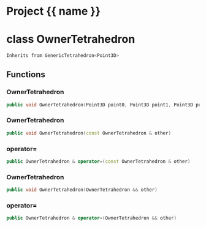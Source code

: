 <script setup>
import {useRoute} from 'vitepress'
const {path} = useRoute()
const tokens = path.split('/')
const words = tokens[2].split('-');
for (let i = 0; i < words.length; i++) {
    words[i] = words[i].charAt(0).toUpperCase() + words[i].slice(1);
    words[i] = words[i].replace('geode', 'Geode')
}
const name = words.join('-');
</script>
# Project {{ name }}

# class OwnerTetrahedron


```cpp
Inherits from GenericTetrahedron<Point3D>
```



## Functions

### OwnerTetrahedron

```cpp
public void OwnerTetrahedron(Point3D point0, Point3D point1, Point3D point2, Point3D point3)
```


### OwnerTetrahedron

```cpp
public void OwnerTetrahedron(const OwnerTetrahedron & other)
```


### operator=

```cpp
public OwnerTetrahedron & operator=(const OwnerTetrahedron & other)
```


### OwnerTetrahedron

```cpp
public void OwnerTetrahedron(OwnerTetrahedron && other)
```


### operator=

```cpp
public OwnerTetrahedron & operator=(OwnerTetrahedron && other)
```




